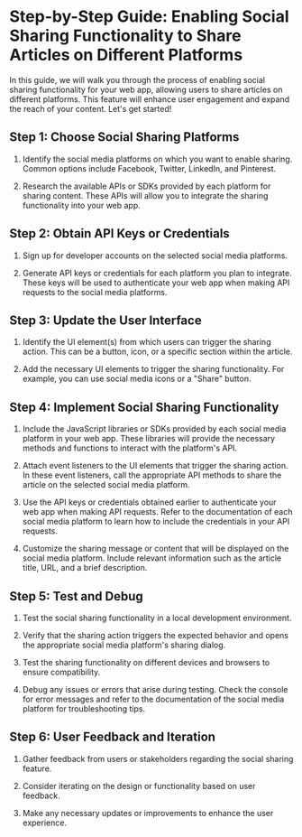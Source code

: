 # Step-by-Step Guide: Enabling Social Sharing Functionality to Share Articles on Different Platforms

In this guide, we will walk you through the process of enabling social sharing functionality for your web app, allowing users to share articles on different platforms. This feature will enhance user engagement and expand the reach of your content. Let's get started!

## Step 1: Choose Social Sharing Platforms

1. Identify the social media platforms on which you want to enable sharing. Common options include Facebook, Twitter, LinkedIn, and Pinterest.

2. Research the available APIs or SDKs provided by each platform for sharing content. These APIs will allow you to integrate the sharing functionality into your web app.

## Step 2: Obtain API Keys or Credentials

1. Sign up for developer accounts on the selected social media platforms.

2. Generate API keys or credentials for each platform you plan to integrate. These keys will be used to authenticate your web app when making API requests to the social media platforms.

## Step 3: Update the User Interface

1. Identify the UI element(s) from which users can trigger the sharing action. This can be a button, icon, or a specific section within the article.

2. Add the necessary UI elements to trigger the sharing functionality. For example, you can use social media icons or a "Share" button.

## Step 4: Implement Social Sharing Functionality

1. Include the JavaScript libraries or SDKs provided by each social media platform in your web app. These libraries will provide the necessary methods and functions to interact with the platform's API.

2. Attach event listeners to the UI elements that trigger the sharing action. In these event listeners, call the appropriate API methods to share the article on the selected social media platform.

3. Use the API keys or credentials obtained earlier to authenticate your web app when making API requests. Refer to the documentation of each social media platform to learn how to include the credentials in your API requests.

4. Customize the sharing message or content that will be displayed on the social media platform. Include relevant information such as the article title, URL, and a brief description.

## Step 5: Test and Debug

1. Test the social sharing functionality in a local development environment.

2. Verify that the sharing action triggers the expected behavior and opens the appropriate social media platform's sharing dialog.

3. Test the sharing functionality on different devices and browsers to ensure compatibility.

4. Debug any issues or errors that arise during testing. Check the console for error messages and refer to the documentation of the social media platform for troubleshooting tips.

## Step 6: User Feedback and Iteration

1. Gather feedback from users or stakeholders regarding the social sharing feature.

2. Consider iterating on the design or functionality based on user feedback.

3. Make any necessary updates or improvements to enhance the user experience.

